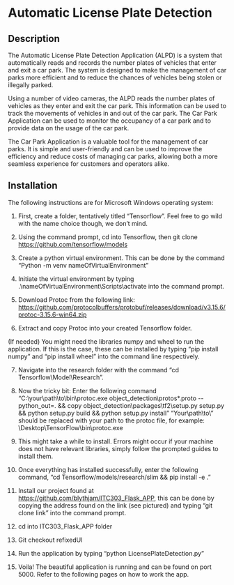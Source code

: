 

# Automatic License Plate Detection

## Description
The Automatic License Plate Detection Application (ALPD) is a system that automatically reads and records the number plates of vehicles that enter and exit a car park. The system is designed to make the management of car parks more efficient and to reduce the chances of vehicles being stolen or illegally parked. 

Using a number of video cameras, the ALPD reads the number plates of vehicles as they enter and exit the car park. This information can be used to track the movements of vehicles in and out of the car park. The Car Park Application can be used to monitor the occupancy of a car park and to provide data on the usage of the car park. 

The Car Park Application is a valuable tool for the management of car parks. It is simple and user-friendly and can be used to improve the efficiency and reduce costs of managing car parks, allowing both a more seamless experience for customers and operators alike.


## Installation
The following instructions are for Microsoft Windows operating system: 

1. First, create a folder, tentatively titled “Tensorflow”. Feel free to go wild with the name choice though, we don’t mind.

2. Using the command prompt, cd into Tensorflow, then git clone https://github.com/tensorflow/models 

3. Create a python virtual environment. This can be done by the command “Python -m venv nameOfVirtualEnvironment”

4. Initiate the virtual environment by typing .\nameOfVirtualEnvironment\Scripts\activate into the command prompt.

5. Download Protoc from the following link: https://github.com/protocolbuffers/protobuf/releases/download/v3.15.6/protoc-3.15.6-win64.zip 

6. Extract and copy Protoc into your created Tensorflow folder.

(If needed)  You might need the libraries numpy and wheel to run the application. If this is the case, these can be installed by typing “pip install numpy” and “pip install wheel” into the command line respectively.

7. Navigate into the research folder with the command “cd Tensorflow\Model\Research”.

8. Now the tricky bit:
Enter the following command 
“C:\your\path\to\bin\protoc.exe object_detection\protos\*.proto --python_out=. && copy object_detection\packages\tf2\setup.py setup.py && python setup.py build && python setup.py install”
“Your\path\to\” should be replaced with your path to the protoc file, for example: \Desktop\TensorFlow\bin\protoc.exe

9. This might take a while to install. Errors might occur if your machine does not have relevant libraries, simply follow the prompted guides to install them.

10. Once everything has installed successfully, enter the following command, “cd Tensorflow/models/research/slim && pip install -e .” 

11. Install our project found at https://github.com/blythjam/ITC303_Flask_APP, this can be done by copying the address found on the link (see pictured) and typing “git clone link” into the command prompt.

12. cd into ITC303_Flask_APP folder

13. Git checkout refixedUI

14. Run the application by typing “python LicensePlateDetection.py”

15. Voila! The beautiful application is running and can be found on port 5000. Refer to the following pages on how to work the app.
